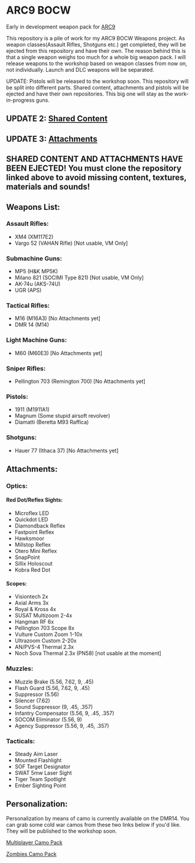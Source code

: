 # ARC9 BOCW

Early in development weapon pack for [ARC9](https://github.com/HaodongMo/ARC-9)

This repository is a pile of work for my ARC9 BOCW Weapons project. As weapon classes(Assault Rifles, Shotguns etc.) get completed, they will be ejected from this repository and have their own. The reason behind this is that a single weapon weighs too much for a whole big weapon pack. I will release weapons to the workshop based on weapon classes from now on, not individually. Launch and DLC weapons will be separated.

UPDATE: Pistols will be released to the workshop soon. This repository will be split into different parts. Shared content, attachments and pistols will be ejected and have their own repositories. This big one will stay as the work-in-progress guns.

## UPDATE 2: [Shared Content](https://github.com/multinettt/ARC-9_BOCW_Shared_Content)

## UPDATE 3: [Attachments](https://github.com/multinettt/ARC-9_BOCW_Attachments)

## SHARED CONTENT AND ATTACHMENTS HAVE BEEN EJECTED! You must clone the repository linked above to avoid missing content, textures, materials and sounds!

## Weapons List:

### Assault Rifles:

- XM4 (XM117E2)
- Vargo 52 (VAHAN Rifle)       [Not usable, VM Only]

### Submachine Guns:

- MP5        (H&K MP5K)
- Milano 821 (SOCIMI Type 821) [Not usable, VM Only]
- AK-74u     (AKS-74U)
- UGR        (APS)

### Tactical Rifles:

- M16        (M16A3)           [No Attachments yet]
- DMR 14     (M14)

### Light Machine Guns:

- M60        (M60E3)           [No Attachments yet]

### Sniper Rifles:

- Pellington 703 (Remington 700) [No Attachments yet]

### Pistols:

- 1911 (M1911A1)
- Magnum (Some stupid airsoft revolver)
- Diamatti (Beretta M93 Raffica)

### Shotguns:

- Hauer 77 (Ithaca 37)        [No Attachments yet]


## Attachments:

### Optics:

#### Red Dot/Reflex Sights:

- Microflex LED
- Quickdot LED
- Diamondback Reflex
- Fastpoint Reflex
- Hawksmoor
- Millstop Reflex
- Otero Mini Reflex
- SnapPoint
- Sillix Holoscout
- Kobra Red Dot

#### Scopes:

- Visiontech 2x
- Axial Arms 3x
- Royal & Kross 4x
- SUSAT Multizoom 2-4x
- Hangman RF 6x
- Pellington 703 Scope 8x
- Vulture Custom Zoom 1-10x
- Ultrazoom Custom 2-20x
- AN/PVS-4 Thermal 2.3x
- Noch Sova Thermal 2.3x (PN58) [not usable at the moment]

### Muzzles:

- Muzzle Brake (5.56, 7.62, 9, .45)
- Flash Guard (5.56, 7.62, 9, .45)
- Suppressor (5.56)
- Silencer (7.62)
- Sound Suppressor (9, .45, .357)
- Infantry Compensator (5.56, 9, .45, .357)
- SOCOM Eliminator (5.56, 9)
- Agency Suppressor (5.56, 9, .45, .357)

### Tacticals:

- Steady Aim Laser
- Mounted Flashlight
- SOF Target Designator
- SWAT 5mw Laser Sight
- Tiger Team Spotlight
- Ember Sighting Point

## Personalization:

Personalization by means of camo is currently available on the DMR14. You can grab some cold war camos from these two links below if you'd like. They will be published to the workshop soon.

[Multiplayer Camo Pack](https://drive.google.com/file/d/1kIQ_FBIrPxHiLvj5anPex2r8ETsjOIiy/view?usp=sharing)

[Zombies Camo Pack](https://drive.google.com/file/d/1tRxhCJBShfAMNBydJd8yjiXYik7jyULg/view?usp=sharing)
